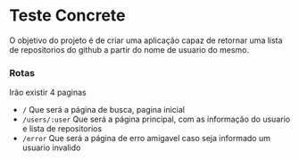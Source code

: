# Teste Concrete

O objetivo do projeto é de criar uma aplicação capaz de retornar uma lista
de repositorios do github a partir do nome de usuario do mesmo.

### Rotas

Irão existir 4 paginas

- `/` Que será a página de busca, pagina inicial
- `/users/:user` Que será a página principal, com as informação do usuario e lista de repositorios
- `/error` Que será a página de erro amigavel caso seja informado um usuario invalido
